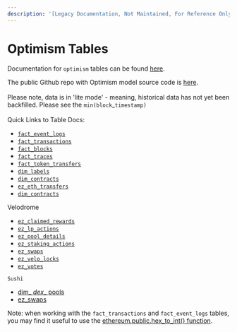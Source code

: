 ```yaml
---
description: '[Legacy Documentation, Not Maintained, For Reference Only]'
---
```


# Optimism Tables

Documentation for `optimism` tables can be found [here](https://flipsidecrypto.github.io/optimism-models/#!/overview).

The public Github repo with Optimism model source code is [here](https://github.com/FlipsideCrypto/optimism-models).\
\
Please note, data is in 'lite mode' - meaning, historical data has not yet been backfilled. Please see the `min(block`\_`timestamp)`\
\
Quick Links to Table Docs:

* [`fact_event_logs`](https://flipsidecrypto.github.io/optimism-models/#!/model/model.optimism\_models.core\_\_fact\_blocks)
* [`fact_transactions`](https://flipsidecrypto.github.io/optimism-models/#!/model/model.optimism\_models.core\_\_fact\_transactions)
* [`fact_blocks`](https://flipsidecrypto.github.io/optimism-models/#!/model/model.optimism\_models.core\_\_fact\_blocks)
* [`fact_traces`](https://flipsidecrypto.github.io/optimism-models/#!/model/model.optimism\_models.core\_\_fact\_traces)
* [`fact_token_transfers`](https://flipsidecrypto.github.io/optimism-models/#!/model/model.optimism\_models.core\_\_fact\_token\_transfers)
* [`dim_labels`](https://flipsidecrypto.github.io/optimism-models/#!/model/model.optimism\_models.core\_\_dim\_labels)
* [`dim_contracts`](https://flipsidecrypto.github.io/optimism-models/#!/model/model.optimism\_models.core\_\_dim\_contracts)
* [`ez_eth_transfers`](https://flipsidecrypto.github.io/optimism-models/#!/model/model.optimism\_models.core\_\_ez\_eth\_transfers)
* [`dim_contracts`](https://flipsidecrypto.github.io/optimism-models/#!/model/model.optimism\_models.core\_\_dim\_contracts)

Velodrome

* [`ez_claimed_rewards`](https://flipsidecrypto.github.io/optimism-models/#!/model/model.optimism\_models.velodrome\_\_ez\_claimed\_rewards)
* [`ez_lp_actions`](https://flipsidecrypto.github.io/optimism-models/#!/model/model.optimism\_models.velodrome\_\_ez\_lp\_actions)
* [`ez_pool_details`](https://flipsidecrypto.github.io/optimism-models/#!/model/model.optimism\_models.velodrome\_\_ez\_pool\_details)
* [`ez_staking_actions`](https://flipsidecrypto.github.io/optimism-models/#!/model/model.optimism\_models.velodrome\_\_ez\_staking\_actions)
* [`ez_swaps`](https://flipsidecrypto.github.io/optimism-models/#!/model/model.optimism\_models.velodrome\_\_ez\_swaps)
* [`ez_velo_locks`](https://flipsidecrypto.github.io/optimism-models/#!/model/model.optimism\_models.velodrome\_\_ez\_velo\_locks)
* [`ez_votes`](https://flipsidecrypto.github.io/optimism-models/#!/model/model.optimism\_models.velodrome\_\_ez\_votes)



`Sushi`

* [dim\_ _dex_\_ pools](https://flipsidecrypto.github.io/optimism-models/#!/model/model.optimism\_models.sushi\_\_dim\_dex\_pools)
* [ez\_swaps](https://flipsidecrypto.github.io/optimism-models/#!/model/model.optimism\_models.sushi\_\_ez\_swaps)



Note: when working with the `fact_transactions` and `fact_event_logs` tables, you may find it useful to use the [ethereum.public.hex\_to\_int() function](../../hex-to-integer-function.md).

